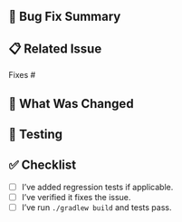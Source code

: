 ## 🐛 Bug Fix Summary

<!-- What was the issue? -->

## 📋 Related Issue

Fixes #<issue-number>

## 🔧 What Was Changed

<!-- Describe the fix -->

## 🧪 Testing

<!-- How did you verify the fix? -->

## ✅ Checklist

- [ ] I’ve added regression tests if applicable.
- [ ] I’ve verified it fixes the issue.
- [ ] I’ve run `./gradlew build` and tests pass.
